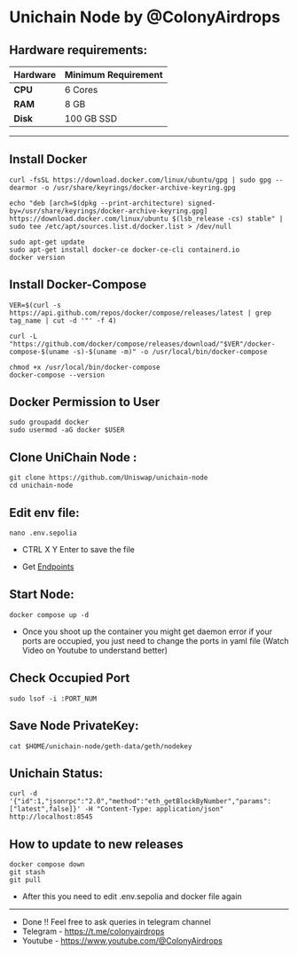# Unichain Node by @ColonyAirdrops

## Hardware requirements:

| **Hardware** | **Minimum Requirement** |
|--------------|-------------------------|
| **CPU**      | 6 Cores                 |
| **RAM**      | 8 GB                    | 
| **Disk**     | 100  GB  SSD            |

---

## Install Docker

```
curl -fsSL https://download.docker.com/linux/ubuntu/gpg | sudo gpg --dearmor -o /usr/share/keyrings/docker-archive-keyring.gpg

echo "deb [arch=$(dpkg --print-architecture) signed-by=/usr/share/keyrings/docker-archive-keyring.gpg] https://download.docker.com/linux/ubuntu $(lsb_release -cs) stable" | sudo tee /etc/apt/sources.list.d/docker.list > /dev/null

sudo apt-get update
sudo apt-get install docker-ce docker-ce-cli containerd.io
docker version
```
## Install Docker-Compose
```
VER=$(curl -s https://api.github.com/repos/docker/compose/releases/latest | grep tag_name | cut -d '"' -f 4)

curl -L "https://github.com/docker/compose/releases/download/"$VER"/docker-compose-$(uname -s)-$(uname -m)" -o /usr/local/bin/docker-compose

chmod +x /usr/local/bin/docker-compose
docker-compose --version
```

## Docker Permission to User

```
sudo groupadd docker
sudo usermod -aG docker $USER
```

## Clone UniChain Node :
```
git clone https://github.com/Uniswap/unichain-node
cd unichain-node
```
## Edit env file:
```
nano .env.sepolia
```
- CTRL X Y Enter to save the file

- Get [Endpoints](https://ethereum-sepolia.publicnode.com/)

## Start Node: 
```
docker compose up -d
```
- Once you shoot up the container you might get daemon error if your ports are occupied, you just need to change the ports in yaml file (Watch Video on Youtube to understand better)

## Check Occupied Port
```
sudo lsof -i :PORT_NUM
```
## Save Node PrivateKey:
```
cat $HOME/unichain-node/geth-data/geth/nodekey
```

## Unichain Status:
```
curl -d '{"id":1,"jsonrpc":"2.0","method":"eth_getBlockByNumber","params":["latest",false]}' -H "Content-Type: application/json" http://localhost:8545
```

## How to update to new releases
```
docker compose down
git stash
git pull
```
- After this you need to edit .env.sepolia and docker file again

---

- Done !! Feel free to ask queries in telegram channel
- Telegram - https://t.me/colonyairdrops
- Youtube - https://www.youtube.com/@ColonyAirdrops
